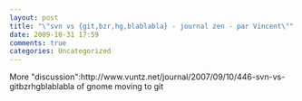 ```yaml
---
layout: post
title: "\"svn vs {git,bzr,hg,blablabla} - journal zen - par Vincent\""
date: 2009-10-31 17:59
comments: true
categories: Uncategorized
---
```

<p>More "discussion":http://www.vuntz.net/journal/2007/09/10/446-svn-vs-gitbzrhgblablabla of gnome moving to git</p>
